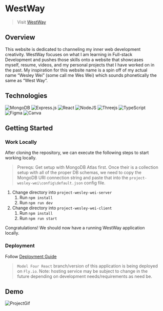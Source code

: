 # WestWay

> Visit [WestWay](https://westway.space)

## Overview
This website is dedicated to channeling my inner web development creativity. WestWay focuses on what I am learning in Full-stack Development and pushes those skills onto a website that showcases myself, resume, videos, and my personal projects that I have worked on in the past. My inspiration for this website name is a spin off of my actual name “Wesley Wei” (some call me Wes Wei) which sounds phonetically the same as “West Way”.

## Technologies
![MongoDB](https://img.shields.io/badge/MongoDB-%234ea94b.svg?style=for-the-badge&logo=mongodb&logoColor=white) ![Express.js](https://img.shields.io/badge/express.js-%23404d59.svg?style=for-the-badge&logo=express&logoColor=%2361DAFB) ![React](https://img.shields.io/badge/react-%2320232a.svg?style=for-the-badge&logo=react&logoColor=%2361DAFB) ![NodeJS](https://img.shields.io/badge/node.js-6DA55F?style=for-the-badge&logo=node.js&logoColor=white) ![Threejs](https://img.shields.io/badge/threejs-black?style=for-the-badge&logo=three.js&logoColor=white) ![TypeScript](https://img.shields.io/badge/typescript-%23007ACC.svg?style=for-the-badge&logo=typescript&logoColor=white) ![Figma](https://img.shields.io/badge/figma-%23F24E1E.svg?style=for-the-badge&logo=figma&logoColor=white) ![Canva](https://img.shields.io/badge/Canva-%2300C4CC.svg?style=for-the-badge&logo=Canva&logoColor=white)

## Getting Started

### Work Locally
After cloning the repository, we can execute the following steps to start working locally.

> Prereqs: Get setup with MongoDB Atlas first. Once their is a collection setup with all of the proper DB schemas, we need to copy the MongoDB URI connection string and paste that into the `project-wesley-wei\config\default.json` config file.

1. Change directory into `project-wesley-wei-server`
    1. Run `npm install`
    2. Run `npm run dev`
2. Change directory into `project-wesley-wei-client`
    1. Run `npm install`
    2. Run `npm run start`

Congratulations! We should now have a running WestWay application locally.

### Deployment
Follow [Deployment Guide](DeploymentGuide.md)

> `Model Four React` branch/version of this application is being deployed on `Fly.io`. Note: hosting service may be subject to change in the future depending on development needs/requirements as need be.
 
## Demo

![ProjectGif](project-wesley-wei-client\public\assets\images\ProjectGif.gif)
